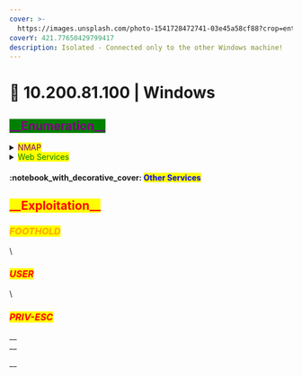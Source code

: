 ```yaml
---
cover: >-
  https://images.unsplash.com/photo-1541728472741-03e45a58cf88?crop=entropy&cs=srgb&fm=jpg&ixid=MnwxOTcwMjR8MHwxfHNlYXJjaHw5fHxoYWNrZXJ8ZW58MHx8fHwxNjQ0OTUxOTI2&ixlib=rb-1.2.1&q=85
coverY: 421.77650429799417
description: Isolated - Connected only to the other Windows machine!
---
```


# 🔰 10.200.81.100 | Windows

## <mark style="color:purple;background-color:green;">\_\_Enumeration\_\_</mark>

<details>

<summary><mark style="color:purple;">NMAP</mark></summary>

```
-------------FROM LINUX HOST---------------
Host is up (-0.20s latency).
All 6150 scanned ports on ip-10-200-81-100.eu-west-1.compute.internal (10.200.81.100) are filtered
MAC Address: 02:0C:B8:82:73:37 (Unknown)
```

```
-------------FROM WINDOWS HOST---------------

```

</details>

<details>

<summary><mark style="color:green;">Web Services</mark></summary>

**Technologies**

![](<../../.gitbook/assets/image (5).png>)

**Dirsearch | Gobuster**

```yaml
```

#### Page Screenshots

![](<../../.gitbook/assets/image (11).png>)

</details>

#### :notebook\_with\_decorative\_cover: <mark style="color:blue;">Other Services</mark>

<mark style="color:orange;"></mark>

## <mark style="color:red;background-color:yellow;">\_\_Exploitation\_\_</mark>

### _<mark style="color:orange;">FOOTHOLD</mark>_

\


### _<mark style="color:red;">USER</mark>_

\


### _<mark style="color:red;">PRIV-ESC</mark>_

__\
__

__
